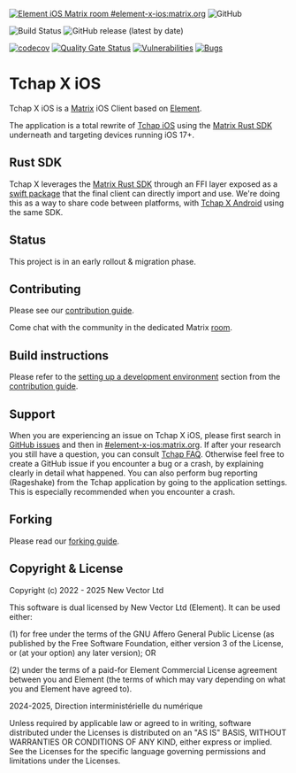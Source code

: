 [![Element iOS Matrix room #element-x-ios:matrix.org](https://img.shields.io/matrix/element-x-ios:matrix.org.svg?label=%23element-x-ios:matrix.org&logo=matrix&server_fqdn=matrix.org)](https://matrix.to/#/#element-x-ios:matrix.org)
![GitHub](https://img.shields.io/github/license/element-hq/element-x-ios)

![Build Status](https://img.shields.io/github/actions/workflow/status/element-hq/element-x-ios/unit_tests.yml?style=flat-square)
![GitHub release (latest by date)](https://img.shields.io/github/v/release/element-hq/element-x-ios)

[![codecov](https://codecov.io/gh/element-hq/element-x-ios/branch/develop/graph/badge.svg?token=AVIJB2MJU2)](https://codecov.io/gh/element-hq/element-x-ios)
[![Quality Gate Status](https://sonarcloud.io/api/project_badges/measure?project=element-x-ios&metric=alert_status)](https://sonarcloud.io/summary/new_code?id=element-x-ios)
[![Vulnerabilities](https://sonarcloud.io/api/project_badges/measure?project=element-x-ios&metric=vulnerabilities)](https://sonarcloud.io/summary/new_code?id=element-x-ios)
[![Bugs](https://sonarcloud.io/api/project_badges/measure?project=element-x-ios&metric=bugs)](https://sonarcloud.io/summary/new_code?id=element-x-ios)

# Tchap X iOS

Tchap X iOS is a [Matrix](https://matrix.org/) iOS Client based on [Element](https://element.io/).

The application is a total rewrite of [Tchap iOS](https://github.com/tchapgouv/tchap-ios) using the [Matrix Rust SDK](https://github.com/matrix-org/matrix-rust-sdk) underneath and targeting devices running iOS 17+.

## Rust SDK

Tchap X leverages the [Matrix Rust SDK](https://github.com/matrix-org/matrix-rust-sdk) through an FFI layer exposed as a [swift package](https://github.com/matrix-org/matrix-rust-components-swift) that the final client can directly import and use. We're doing this as a way to share code between platforms, with [Tchap X Android](https://github.com/tchapgouv/tchap-x-android) using the same SDK.

## Status

This project is in an early rollout & migration phase.

## Contributing

Please see our [contribution guide](CONTRIBUTING.md).

Come chat with the community in the dedicated Matrix [room](https://matrix.to/#/#element-x-ios:matrix.org).

## Build instructions

Please refer to the [setting up a development environment](CONTRIBUTING.md#setting-up-a-development-environment) section from the [contribution guide](CONTRIBUTING.md).

## Support

When you are experiencing an issue on Tchap X iOS, please first search in [GitHub issues](https://github.com/tchapgouv/tchap-x-ios/issues)
and then in [#element-x-ios:matrix.org](https://matrix.to/#/#element-x-ios:matrix.org).
If after your research you still have a question, you can consult [Tchap FAQ](https://aide.tchap.beta.gouv.fr/fr/). Otherwise feel free to create a GitHub issue if you encounter a bug or a crash, by explaining clearly in detail what happened. You can also perform bug reporting (Rageshake) from the Tchap application by going to the application settings. This is especially recommended when you encounter a crash.

## Forking

Please read our [forking guide](docs/FORKING.md).

## Copyright & License

Copyright (c) 2022 - 2025 New Vector Ltd

This software is dual licensed by New Vector Ltd (Element). It can be used either:

(1) for free under the terms of the GNU Affero General Public License (as published by the Free Software Foundation, either version 3 of the License, or (at your option) any later version); OR

(2) under the terms of a paid-for Element Commercial License agreement between you and Element (the terms of which may vary depending on what you and Element have agreed to). 

2024-2025, Direction interministérielle du numérique

Unless required by applicable law or agreed to in writing, software distributed under the Licenses is distributed on an "AS IS" BASIS, WITHOUT WARRANTIES OR CONDITIONS OF ANY KIND, either express or implied. See the Licenses for the specific language governing permissions and limitations under the Licenses.
